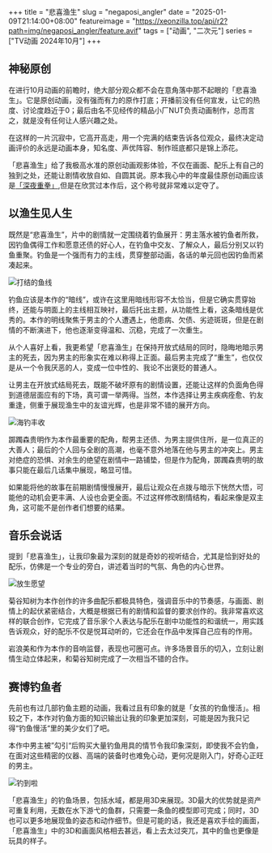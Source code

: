 +++
title = "悲喜渔生"
slug = "negaposi_angler"
date = "2025-01-09T21:14:00+08:00"
featureimage = "https://xeonzilla.top/api/r2?path=img/negaposi_angler/feature.avif"
tags = ["动画", "二次元"]
series = ["TV动画 2024年10月"]
+++
## 神秘原创
在进行10月动画的前瞻时，绝大部分观众都不会在意角落中那不起眼的「悲喜渔生」。它是原创动画，没有强而有力的原作打底；开播前没有任何宣发，让它的热度、讨论度趋近于0；最后由名不见经传的精品小厂NUT负责动画制作，总而言之，就是没有任何让人感兴趣之处。

在这样的一片沉寂中，它高开高走，用一个完满的结束告诉各位观众，最终决定动画评价的永远是动画本身，知名度、声优阵容、制作班底都只是锦上添花。

「悲喜渔生」给了我极高水准的原创动画观影体验，不仅在画面、配乐上有自己的独到之处，还能让剧情收放自如、自圆其说。原本我心中的年度最佳原创动画应该是[「深夜重拳」](/post/mayopan/),但是在欣赏过本作后，这个称号就非常难以定夺了。

## 以渔生见人生
既然是“悲喜渔生”，片中的剧情就一定围绕着钓鱼展开：男主落水被钓鱼者所救，因钓鱼偶得工作和愿意还债的好心人，在钓鱼中交友、了解众人，最后分别又以钓鱼重聚。钓鱼是一个强而有力的主线，贯穿整部动画，各话的单元回也因钓鱼而紧凑起来。

![打结的鱼线](https://xeonzilla.top/api/r2?path=img/negaposi_angler/01.avif "打结的鱼线")

钓鱼应该是本作的“暗线”，或许在这里用暗线形容不太恰当，但是它确实贯穿始终，还能与明面上的主线相互映衬，最后托出主题，从功能性上看，这条暗线是优秀的。本作的明线聚焦于男主的个人遭遇上，他患病、欠债、劣迹斑斑，但是在剧情的不断演进下，他也逐渐变得温和、沉稳，完成了一次重生。

从个人喜好上看，我更希望「悲喜渔生」在保持开放式结局的同时，隐晦地暗示男主的死去，因为男主的形象实在难以称得上正面。最后男主完成了“重生”，也仅仅是从一个令我厌恶的人，变成一位中性的、我论不出褒贬的普通人。

让男主在开放式结局死去，既能不破坏原有的剧情设置，还能让这样的负面角色得到道德层面应有的下场，真可谓一举两得。当然，本作选择让男主疾病痊愈、钓友重逢，侧重于展现渔生中的友谊光辉，也是非常不错的展开方向。

![海钓丰收](https://xeonzilla.top/api/r2?path=img/negaposi_angler/02.avif "海钓丰收")

踯躅森贵明作为本作最重要的配角，帮男主还债、为男主提供住所，是一位真正的大善人；最后的个人回与全剧的高潮，也毫不意外地落在他与男主的冲突上。男主对绝症的恐惧、对余生的绝望在剧情中一路铺垫，但是作为配角，踯躅森贵明的故事只能在最后几话集中展现，略显可惜。

如果能将他的故事在前期剧情慢慢展开，最后让观众在点拨与暗示下恍然大悟，可能他的动机会更丰满、人设也会更全面。不过这样修改剧情结构，看起来像是双主角，这可能不是创作者们想要的结果。

## 音乐会说话
提到「悲喜渔生」，让我印象最为深刻的就是奇妙的视听结合，尤其是恰到好处的配乐，仿佛是一个专业的旁白，讲述着当时的气氛、角色的内心世界。

![放生愿望](https://xeonzilla.top/api/r2?path=img/negaposi_angler/03.avif "放生愿望")

菊谷知树为本作创作的许多曲配乐都极具特色，强调音乐中的节奏感，与画面、剧情上的起伏紧密结合，大概是根据已有的剧情和监督的要求创作的。我非常喜欢这样的联合创作，它完成了音乐家个人表达与配乐在剧中功能性的和谐统一，用实践告诉观众，好的配乐不仅是悦耳动听的，它还会在作品中发挥自己应有的作用。

岩浪美和作为本作的音响监督，表现也可圈可点。许多场景音乐的切入，立刻让剧情生动立体起来，和菊谷知树完成了一次相当不错的合作。

## 赛博钓鱼者
先前也有过几部钓鱼主题的动画，我看过且有印象的就是「女孩的钓鱼慢活」。相较之下，本作对钓鱼方面的知识输出让我的印象更加深刻，可能是因为我只记得“钓鱼慢活“里的美少女们了吧。

本作中男主被”勾引“后购买大量钓鱼用具的情节令我印象深刻，即使我不会钓鱼，在面对这些精密的仪器、高端的装备时也难免心动，更何况是刚入门，好奇心正旺的男主。

![钓到啦](https://xeonzilla.top/api/r2?path=img/negaposi_angler/04.avif "钓到啦")

「悲喜渔生」的钓鱼场景，包括水域，都是用3D来展现。3D最大的优势就是资产可重复利用，无数在水下游弋的鱼群，只需要一条鱼的模型即可完成；同时，3D也可以更多地展现鱼的姿态和动作细节。但是可能的话，我还是喜欢手绘的画面，「悲喜渔生」中的3D和画面风格相去甚远，看上去太过突兀，其中的鱼也更像是玩具的样子。
